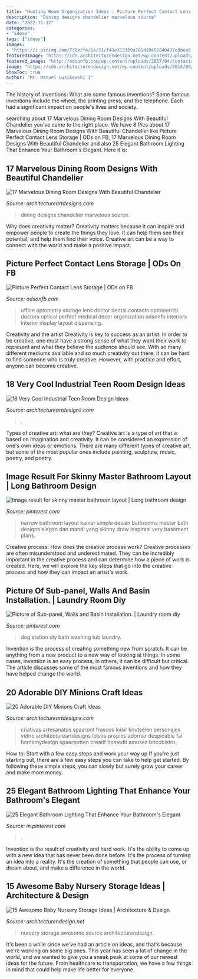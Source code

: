 ```yaml
---
title: "Hunting Room Organization Ideas : Picture Perfect Contact Lens Storage"
description: "Dining designs chandelier marvelous source"
date: "2022-11-12"
categories:
- "ideas"
tags: ["ideas"]
images:
- "https://i.pinimg.com/736x/f4/1e/31/f41e313109a701d10451840437e8bea5.jpg"
featuredImage: "https://cdn.architecturendesign.net/wp-content/uploads/2014/09/1610.jpg"
featured_image: "http://odsonfb.com/wp-content/uploads/2017/04/contacts.jpg"
image: "https://cdn.architecturendesign.net/wp-content/uploads/2014/09/1610.jpg"
ShowToc: true
author: "Mr. Manuel Gusikowski I"
---
```



The history of inventions: What are some famous inventions?
Some famous inventions include the wheel, the printing press, and the telephone. Each had a significant impact on people's lives and society.

	

		
searching about 17 Marvelous Dining Room Designs With Beautiful Chandelier you've came to the right place. We have 8 Pics about 17 Marvelous Dining Room Designs With Beautiful Chandelier like Picture Perfect Contact Lens Storage | ODs on FB, 17 Marvelous Dining Room Designs With Beautiful Chandelier and also 25 Elegant Bathroom Lighting That Enhance Your Bathroom&#039;s Elegant. Here it is:
		
    
## 17 Marvelous Dining Room Designs With Beautiful Chandelier

<img loading=lazy src="https://www.architectureartdesigns.com/wp-content/uploads/2016/05/3-84.jpg" onerror="this.onerror=null;this.src='https://tse4.mm.bing.net/th?id=OIP.HJg24PopXFgClXYYQRaVogHaK8&amp;pid=15.1';" alt="17 Marvelous Dining Room Designs With Beautiful Chandelier">

_Source: architectureartdesigns.com_

>dining designs chandelier marvelous source. 

	

Why does creativity matter?
Creativity matters because it can inspire and empower people to create the things they love. It can help them see their potential, and help them find their voice. Creative art can be a way to connect with the world and make a positive impact.

    
## Picture Perfect Contact Lens Storage | ODs On FB

<img loading=lazy src="http://odsonfb.com/wp-content/uploads/2017/04/contacts.jpg" onerror="this.onerror=null;this.src='https://tse3.mm.bing.net/th?id=OIP.2p6WcMqnwWoVizCQEa6SiAHaJ4&amp;pid=15.1';" alt="Picture Perfect Contact Lens Storage | ODs on FB">

_Source: odsonfb.com_

>office optometry storage lens doctor dental contacts optometrist doctors optical perfect medical decor organization odsonfb interiors interior display layout dispensing. 

	

Creativity and the artist
Creativity is key to success as an artist. In order to be creative, one must have a strong sense of what they want their work to represent and what they believe the audience should see. With so many different mediums available and so much creativity out there, it can be hard to find someone who is truly creative. However, with practice and effort, anyone can become creative.

    
## 18 Very Cool Industrial Teen Room Design Ideas

<img loading=lazy src="https://www.architectureartdesigns.com/wp-content/uploads/2013/11/91.jpg" onerror="this.onerror=null;this.src='https://tse4.mm.bing.net/th?id=OIP.OgK-L8YWJyHFgZJyLyAsOwHaE6&amp;pid=15.1';" alt="18 Very Cool Industrial Teen Room Design Ideas">

_Source: architectureartdesigns.com_

>. 

	

Types of creative art: what are they?
Creative art is a type of art that is based on imagination and creativity. It can be considered an expression of one's own ideas or emotions. There are many different types of creative art, but some of the most popular ones include painting, sculpture, music, poetry, and poetry.

    
## Image Result For Skinny Master Bathroom Layout | Long Bathroom Design

<img loading=lazy src="https://i.pinimg.com/736x/bb/d2/fc/bbd2fcc71d351e12f20496c898135da7.jpg" onerror="this.onerror=null;this.src='https://tse1.mm.bing.net/th?id=OIP.3-YwZiZAHUGnFGp9xUTnAgHaLF&amp;pid=15.1';" alt="Image result for skinny master bathroom layout | Long bathroom design">

_Source: pinterest.com_

>narrow bathroom layout kamar simple desain bathrooms master bath designs elegan dan mandi yang skinny draw inspirasi very basement plans. 

	

Creative process: How does the creative process work?
Creative processes are often misunderstood and underestimated. They can be incredibly important in the creative process and can determine how a piece of work is created. Here, we will explore the key steps that go into the creative process and how they can impact an artist's work.

    
## Picture Of Sub-panel, Walls And Basin Installation. | Laundry Room Diy

<img loading=lazy src="https://i.pinimg.com/736x/93/fb/66/93fb6615e1e75ec0e997d02376dc0564.jpg" onerror="this.onerror=null;this.src='https://tse1.mm.bing.net/th?id=OIP.8kdHPqVYvMni6OcQ4qKULQHaNK&amp;pid=15.1';" alt="Picture of Sub-panel, Walls and Basin Installation. | Laundry room diy">

_Source: pinterest.com_

>dog station diy bath washing tub laundry. 

	

Invention is the process of creating something new from scratch. It can be anything from a new product to a new way of looking at things. In some cases, invention is an easy process; in others, it can be difficult but critical. The article discusses some of the most famous inventions and how they have helped change the world.

    
## 20 Adorable DIY Minions Craft Ideas

<img loading=lazy src="https://www.architectureartdesigns.com/wp-content/uploads/2014/02/1815.jpg" onerror="this.onerror=null;this.src='https://tse3.mm.bing.net/th?id=OIP.pcmJXxpa9GNg_nNJ7B5yeAHaJ3&amp;pid=15.1';" alt="20 Adorable DIY Minions Craft Ideas">

_Source: architectureartdesigns.com_

>criativas artesanatos spaarpot frascos loisir knutselen personajes vidrio architectureartdesigns loisirs propios adornar despicable fai homemydesign spaarpotten creatif homedit amusez bricobistro. 

	

How to: Start with a few easy steps and work your way up
If you're just starting out, there are a few easy steps you can take to help get started. By following these simple steps, you can slowly but surely grow your career and make more money.

    
## 25 Elegant Bathroom Lighting That Enhance Your Bathroom&#039;s Elegant

<img loading=lazy src="https://i.pinimg.com/736x/f4/1e/31/f41e313109a701d10451840437e8bea5.jpg" onerror="this.onerror=null;this.src='https://tse2.mm.bing.net/th?id=OIP.7HmmChBw69gwOGODq6CIQQHaNZ&amp;pid=15.1';" alt="25 Elegant Bathroom Lighting That Enhance Your Bathroom&#039;s Elegant">

_Source: in.pinterest.com_

>. 

	

Invention is the result of creativity and hard work. It's the ability to come up with a new idea that has never been done before. It's the process of turning an idea into a reality. It's the creation of something that people can use, or dream about, and make a difference in the world.

    
## 15 Awesome Baby Nursery Storage Ideas | Architecture &amp; Design

<img loading=lazy src="https://cdn.architecturendesign.net/wp-content/uploads/2014/09/1610.jpg" onerror="this.onerror=null;this.src='https://tse1.mm.bing.net/th?id=OIP.zggvcSd3BG-Se7QsO7PB9wHaLD&amp;pid=15.1';" alt="15 Awesome Baby Nursery Storage Ideas | Architecture &amp; Design">

_Source: architecturendesign.net_

>nursery storage awesome source architecturendesign. 

	

It's been a while since we've had an article on ideas, and that's because we're working on some big ones. This year has seen a lot of change in the world, and we wanted to give you a sneak peak at some of our newest ideas for the future. From healthcare to transportation, we have a few things in mind that could help make life better for everyone.

